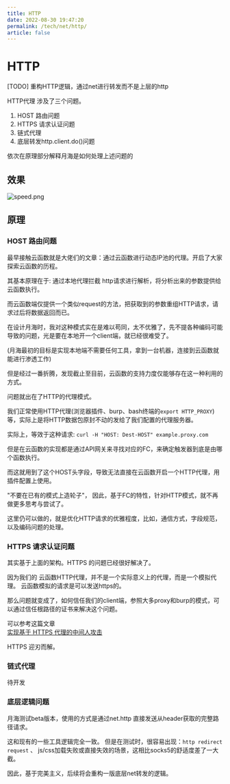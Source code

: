```yaml
---
title: HTTP
date: 2022-08-30 19:47:20
permalink: /tech/net/http/
article: false
---
```

# HTTP

[TODO] 重构HTTP逻辑，通过net进行转发而不是上层的http

HTTP代理 涉及了三个问题。

1. HOST 路由问题
2. HTTPS 请求认证问题
3. 链式代理
4. 底层转发http.client.do()问题

依次在原理部分解释月海是如何处理上述问题的

## 效果

![speed.png](https://cdn.dvkunion.cn/SeaMoon/speed.png)

## 原理

### HOST 路由问题

最早接触云函数就是大佬们的文章：通过云函数进行动态IP池的代理。开启了大家探索云函数的历程。

其基本原理在于: 通过本地代理拦截 http请求进行解析，将分析出来的参数提供给云函数执行。

而云函数端仅提供一个类似request的方法，把获取到的参数重组HTTP请求，请求过后将数据返回而已。

在设计月海时，我对这种模式实在是难以苟同，太不优雅了，先不提各种编码可能导致的问题，光是要在本地开一个client端，就已经很难受了。

(月海最初的目标是实现本地端不需要任何工具，拿到一台机器，连接到云函数就能进行渗透工作)

但是经过一番折腾，发现截止至目前，云函数的支持力度仅能够存在这一种利用的方式。

问题就出在了HTTP的代理模式。

我们正常使用HTTP代理(浏览器插件、burp、bash终端的`export HTTP_PROXY`)等，实际上是将HTTP数据包原封不动的发给了我们配置的代理服务器。

实际上，等效于这种请求:
`curl -H "HOST: Dest-HOST" example.proxy.com`

但是在云函数的实现都是通过API网关来寻找对应的FC，来确定触发器到底是由哪个函数执行。

而这就用到了这个HOST头字段，导致无法直接在云函数开启一个HTTP代理，用插件配置上使用。

"不要在已有的模式上造轮子"， 因此，基于FC的特性，针对HTTP模式，就不再做更多思考与尝试了。

这里仍可以做的，就是优化HTTP请求的优雅程度，比如，通信方式，字段规范，以及编码问题的处理。

### HTTPS 请求认证问题

其实基于上面的架构。HTTPS 的问题已经很好解决了。

因为我们的 云函数HTTP代理，并不是一个实际意义上的代理，而是一个模拟代理。 云函数模拟的请求是可以发送https的。

那么问题就变成了，如何信任我们的client端，参照大多proxy和burp的模式，可以通过信任根路径的证书来解决这个问题。

可以参考这篇文章  
[实现基于 HTTPS 代理的中间人攻击](https://www.lyyyuna.com/2018/03/16/http-proxy-https/)

HTTPS 迎刃而解。

### 链式代理

待开发

### 底层逻辑问题

月海测试beta版本，使用的方式是通过net.http 直接发送从header获取的完整路径请求。

这和现有的一些工具逻辑完全一致。 但是在测试时，很容易出现：`http redirect request` 、 js/css加载失败或直接失效的场景，这相比socks5的舒适度差了一大截。

因此，基于完美主义，后续将会重构一版底层net转发的逻辑。
